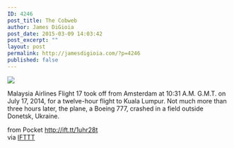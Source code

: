 ```yaml
---
ID: 4246
post_title: The Cobweb
author: James DiGioia
post_date: 2015-03-09 14:03:42
post_excerpt: ""
layout: post
permalink: http://jamesdigioia.com/?p=4246
published: false
---
```

![][1]  
  
Malaysia Airlines Flight 17 took off from Amsterdam at 10:31 A.M. G.M.T. on July 17, 2014, for a twelve-hour flight to Kuala Lumpur. Not much more than three hours later, the plane, a Boeing 777, crashed in a field outside Donetsk, Ukraine.  
  
from Pocket http://ift.tt/1uhr28t  
via [IFTTT][2]

 [1]: http://ift.tt/1AzqpDT
 [2]: http://ift.tt/1c4nCfM